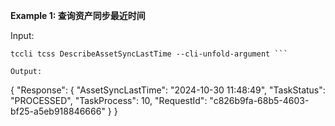 **Example 1: 查询资产同步最近时间**



Input: 

```
tccli tcss DescribeAssetSyncLastTime --cli-unfold-argument ```

Output: 
```
{
    "Response": {
        "AssetSyncLastTime": "2024-10-30 11:48:49",
        "TaskStatus": "PROCESSED",
        "TaskProcess": 10,
        "RequestId": "c826b9fa-68b5-4603-bf25-a5eb918846666"
    }
}
```

